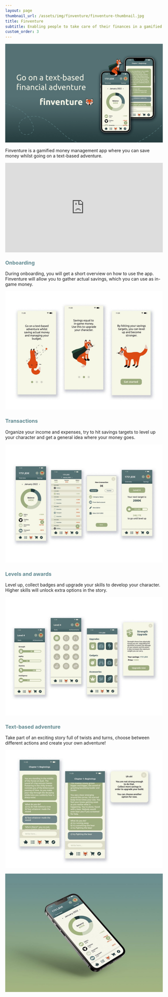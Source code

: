 ```yaml
---
layout: page
thumbnail_url: /assets/img/finventure/finventure-thumbnail.jpg
title: Finventure
subtitle: Enabling people to take care of their finances in a gamified way
custom_order: 3
---
```

<style>h3 { color: #618a91 !important; }</style>

![](/assets/img/finventure/finventure-1.png)

Finventure is a gamified money management app where you can save money whilst going on a text-based adventure.

<div style="padding:56.74% 0 0 0;position:relative;"><iframe src="https://player.vimeo.com/video/807866085?h=fadbbfa5b0&byline=0&portrait=0" style="position:absolute;top:0;left:0;width:100%;height:100%;" frameborder="0" allow="autoplay; fullscreen; picture-in-picture" allowfullscreen></iframe></div><script src="https://player.vimeo.com/api/player.js"></script>

### Onboarding

During onboarding, you will get a short overview on how to use the app. Finventure will allow you to gather actual savings, which you can use as in-game money.

![](/assets/img/finventure/finventure-2.jpg)

### Transactions

Organize your income and expenses, try to hit savings targets to level up your character and get a general idea where your money goes.

![](/assets/img/finventure/finventure-3.jpg)

### Levels and awards

Level up, collect badges and upgrade your skills to develop your character. Higher skills will unlock extra options in the story.

![](/assets/img/finventure/finventure-4.jpg)

### Text-based adventure

Take part of an exciting story full of twists and turns, choose between different actions and create your own adventure!

![](/assets/img/finventure/finventure-5.jpg)

![](/assets/img/finventure/finventure-thumbnail.jpg)
